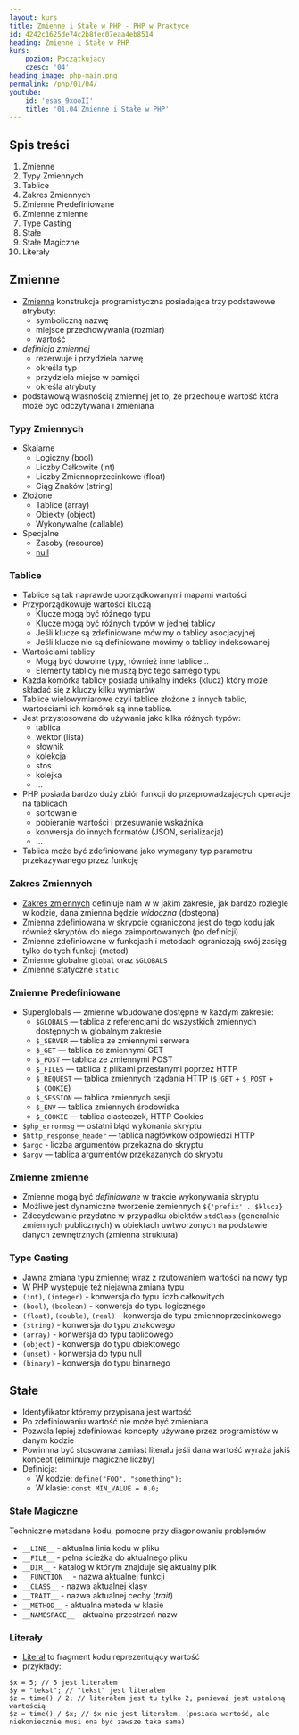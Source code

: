 ```yaml
---
layout: kurs
title: Zmienne i Stałe w PHP - PHP w Praktyce
id: 4242c1625de74c2b8fec07eaa4eb8514
heading: Zmienne i Stałe w PHP
kurs:
    poziom: Początkujący
    czesc: '04'
heading_image: php-main.png
permalink: /php/01/04/
youtube:
    id: 'esas_9xooII'
    title: '01.04 Zmienne i Stałe w PHP'
---
```


## Spis treści
1. Zmienne
2. Typy Zmiennych
3. Tablice
4. Zakres Zmiennych
5. Zmienne Predefiniowane
6. Zmienne zmienne
7. Type Casting
8. Stałe
9. Stałe Magiczne
10. Literały

## Zmienne
- [Zmienna](https://pl.wikipedia.org/wiki/Zmienna_%28informatyka%29) konstrukcja programistyczna posiadająca trzy podstawowe atrybuty:
    - symboliczną nazwę
    - miejsce przechowywania (rozmiar)
    - wartość
- *definicja zmiennej*
    - rezerwuje i przydziela nazwę
    - określa typ
    - przydziela miejse w pamięci
    - określa atrybuty
- podstawową własnością zmiennej jet to, że przechouje wartość która może być odczytywana i zmieniana

### Typy Zmiennych
- Skalarne
    - Logiczny (bool)
    - Liczby Całkowite (int)
    - Liczby Zmiennoprzecinkowe (float)
    - Ciąg Znaków (string)
- Złożone
    - Tablice (array)
    - Obiekty (object)
    - Wykonywalne (callable)
- Specjalne
    - Zasoby (resource)
    - [null](http://php.net/manual/en/language.types.null.php)

### Tablice
- Tablice są tak naprawde uporządkowanymi mapami wartości
- Przyporządkowuje wartości kluczą
    - Klucze mogą być różnego typu
    - Klucze mogą być różnych typów w jednej tablicy
    - Jeśli klucze są zdefiniowane mówimy o tablicy asocjacyjnej
    - Jeśli klucze nie są definiowane mówimy o tablicy indeksowanej
- Wartościami tablicy
    - Mogą być dowolne typy, również inne tablice...
    - Elementy tablicy nie muszą być tego samego typu
- Każda komórka tablicy posiada unikalny indeks (klucz) który może składać się z kluczy kilku wymiarów
- Tablice wielowymiarowe czyli tablice złożone z innych tablic, wartościami ich komórek są inne tablice.
- Jest przystosowana do używania jako kilka różnych typów:
    - tablica
    - wektor (lista)
    - słownik
    - kolekcja
    - stos
    - kolejka
    - ...
- PHP posiada bardzo duży zbiór funkcji do przeprowadzających operacje na tablicach
    - sortowanie
    - pobieranie wartości i przesuwanie wskaźnika
    - konwersja do innych formatów (JSON, serializacja)
    - ...
- Tablica może być zdefiniowana jako wymagany typ parametru przekazywanego przez funkcję

### Zakres Zmiennych
- [Zakres zmiennych](http://php.net/manual/en/language.variables.scope.php) definiuje nam w w jakim zakresie, jak bardzo rozlegle w kodzie, dana zmienna będzie *widoczna* (dostępna)
- Zmienna zdefiniowana w skrypcie ograniczona jest do tego kodu jak również skryptów do niego zaimportowanych (po definicji)
- Zmienne zdefiniowane w funkcjach i metodach ograniczają swój zasięg tylko do tych funkcji (metod)
- Zmienne globalne `global` oraz `$GLOBALS`
- Zmienne statyczne `static`

### Zmienne Predefiniowane
- Superglobals — zmienne wbudowane dostępne w każdym zakresie:
    - `$GLOBALS` — tablica z referencjami do wszystkich zmiennych dostępnych w globalnym zakresie
    - `$_SERVER` — tablica ze zmiennymi serwera
    - `$_GET` — tablica ze zmiennymi GET
    - `$_POST` — tablica ze zmiennymi POST
    - `$_FILES` — tablica z plikami przesłanymi poprzez HTTP
    - `$_REQUEST` — tablica zmiennych rządania HTTP (`$_GET` + `$_POST` + `$_COOKIE`)
    - `$_SESSION` — tablica zmiennych sesji
    - `$_ENV` — tablica zmiennych środowiska
    - `$_COOKIE` — tablica ciasteczek, HTTP Cookies
- `$php_errormsg` — ostatni błąd wykonania skryptu
- `$http_response_header` — tablica nagłówków odpowiedzi HTTP
- `$argc` - liczba argumentów przekazna do skryptu
- `$argv` — tablica argumentów przekazanych do skryptu

### Zmienne zmienne
- Zmienne mogą być *definiowane* w trakcie wykonywania skryptu
- Możliwe jest dynamiczne tworzenie zemiennych `${'prefix' . $klucz}`
- Zdecydowanie przydatne w przypadku obiektów `stdClass` (generalnie zmiennych publicznych) w obiektach uwtworzonych na podstawie danych zewnętrznych (zmienna struktura)

### Type Casting
- Jawna zmiana typu zmiennej wraz z rzutowaniem wartości na nowy typ
- W PHP występuje też niejawna zmiana typu
- `(int)`, `(integer)` - konwersja do typu liczb całkowitych
- `(bool)`, `(boolean)` - konwersja do typu logicznego
- `(float)`, `(double)`, `(real)` - konwersja do typu zmiennoprzecinkowego
- `(string)` - konwersja do typu znakowego
- `(array)` - konwersja do typu tablicowego
- `(object)` - konwersja do typu obiektowego
- `(unset)` - konwersja do typu null
- `(binary)` - konwersja do typu binarnego

## Stałe
- Identyfikator któremy przypisana jest wartość
- Po zdefiniowaniu wartość nie może być zmieniana
- Pozwala lepiej zdefiniować koncepty używane przez programistów w danym kodzie
- Powinnna być stosowana zamiast literału jeśli dana wartość wyraża jakiś koncept (eliminuje magiczne liczby)
- Definicja:
    - W kodzie: `define("FOO", "something");`
    - W klasie: `const MIN_VALUE = 0.0;`

### Stałe Magiczne
Techniczne metadane kodu, pomocne przy diagonowaniu problemów
- `__LINE__` - aktualna linia kodu w pliku
- `__FILE__` - pełna ścieżka do aktualnego pliku
- `__DIR__` - katalog w którym znajduje się aktualny plik
- `__FUNCTION__` - nazwa aktualnej funkcji
- `__CLASS__` - nazwa aktualnej klasy
- `__TRAIT__` - nazwa aktualnej cechy (*trait*)
- `__METHOD__` - aktualna metoda w klasie
- `__NAMESPACE__` - aktualna przestrzeń nazw

### Literały
- [Literał](https://pl.wikipedia.org/wiki/Litera%C5%82) to fragment kodu reprezentujący wartość
- przykłady:
```
$x = 5; // 5 jest literałem
$y = "tekst"; // "tekst" jest literałem
$z = time() / 2; // literałem jest tu tylko 2, ponieważ jest ustaloną wartością
$z = time() / $x; // $x nie jest literałem, (posiada wartość, ale niekoniecznie musi ona być zawsze taka sama)
```
